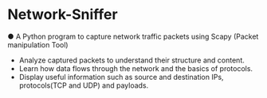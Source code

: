 # Network-Sniffer

● A Python program to capture network traffic packets using Scapy (Packet manipulation Tool)
- Analyze captured packets to understand their structure and content.
- Learn how data flows through the network and the basics of protocols.
- Display useful information such as source and destination IPs, protocols(TCP and UDP) and payloads.
